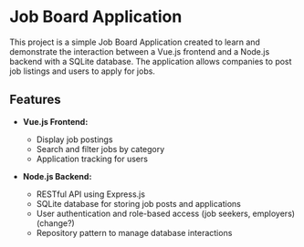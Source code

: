 # Job Board Application

This project is a simple Job Board Application created to learn and demonstrate the interaction between a Vue.js frontend and a Node.js backend with a SQLite database. The application allows companies to post job listings and users to apply for jobs.

## Features

- **Vue.js Frontend:** 
  - Display job postings
  - Search and filter jobs by category
  - Application tracking for users

- **Node.js Backend:**
  - RESTful API using Express.js
  - SQLite database for storing job posts and applications
  - User authentication and role-based access (job seekers, employers)(change?)
  - Repository pattern to manage database interactions



